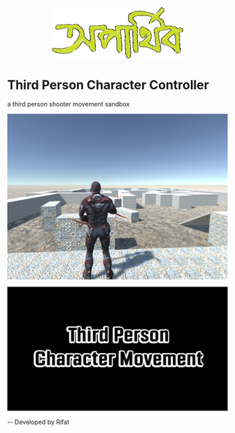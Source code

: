<p align="center"><a href="https://rifatsworks.netlify.app/" target="_blank"><img src="/TeamOparthib.png" width="300"></a></p>

<p align="center">
    <h1>Third Person Character Controller</h1>
    a third person shooter movement sandbox
</p>

<p align="center"><a href="https://youtu.be/loE-Y9HMj1A" target="_blank"><img src="/third-person-shooter.png" width="800"></a></p>
<p align="center"><a href="https://youtu.be/loE-Y9HMj1A" target="_blank"><img src="/tpsm.jpg" width="800"></a></p>

<p>-- Developed by Rifat</p>